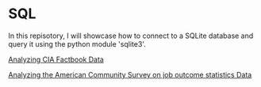 # SQL
In this repisotory, I will showcase how to connect to a SQLite database and query it using the python module 'sqlite3'.

[Analyzing CIA Factbook Data](https://github.com/Chaoukib/SQL/blob/master/notebook_factbook.ipynb)

[Analyzing the American Community Survey on job outcome statistics Data](https://github.com/Chaoukib/SQL/blob/master/notebook_jobs.ipynb)


